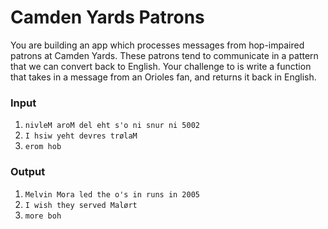 # Camden Yards Patrons
You are building an app which processes messages from hop-impaired patrons at Camden Yards.  These patrons tend to communicate in a pattern that we can convert back to English. Your challenge to is write a function that takes in a message from an Orioles fan, and returns it back in English.

### Input

1. `nivleM aroM del eht s'o ni snur ni 5002`
2. `I hsiw yeht devres trølaM`
3. `erom hob`

### Output

1. `Melvin Mora led the o's in runs in 2005`
2. `I wish they served Malørt`
3. `more boh`
